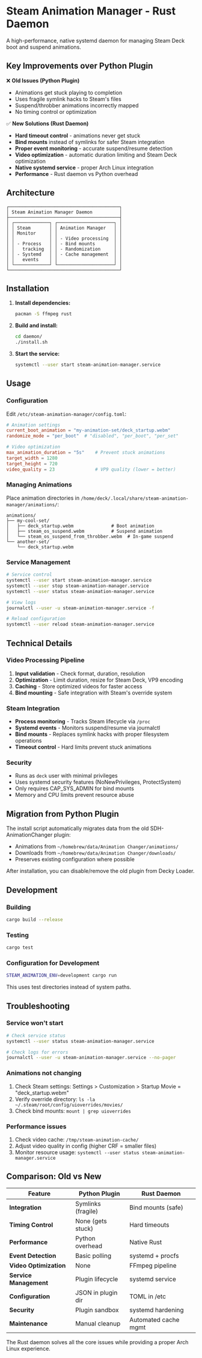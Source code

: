# Steam Animation Manager - Rust Daemon

A high-performance, native systemd daemon for managing Steam Deck boot and suspend animations.

## Key Improvements over Python Plugin

❌ **Old Issues (Python Plugin)**
- Animations get stuck playing to completion
- Uses fragile symlink hacks to Steam's files  
- Suspend/throbber animations incorrectly mapped
- No timing control or optimization

✅ **New Solutions (Rust Daemon)**
- **Hard timeout control** - animations never get stuck
- **Bind mounts** instead of symlinks for safer Steam integration
- **Proper event monitoring** - accurate suspend/resume detection
- **Video optimization** - automatic duration limiting and Steam Deck optimization
- **Native systemd service** - proper Arch Linux integration
- **Performance** - Rust daemon vs Python overhead

## Architecture

```
┌─────────────────────────────────────────┐
│ Steam Animation Manager Daemon          │
├─────────────────────────────────────────┤
│ ┌─────────────┐ ┌─────────────────────┐ │
│ │ Steam       │ │ Animation Manager   │ │
│ │ Monitor     │ │                     │ │
│ │             │ │ - Video processing  │ │
│ │ - Process   │ │ - Bind mounts       │ │
│ │   tracking  │ │ - Randomization     │ │
│ │ - Systemd   │ │ - Cache management  │ │
│ │   events    │ │                     │ │
│ └─────────────┘ └─────────────────────┘ │
└─────────────────────────────────────────┘
```

## Installation

1. **Install dependencies:**
   ```bash
   pacman -S ffmpeg rust
   ```

2. **Build and install:**
   ```bash
   cd daemon/
   ./install.sh
   ```

3. **Start the service:**
   ```bash
   systemctl --user start steam-animation-manager.service
   ```

## Usage

### Configuration

Edit `/etc/steam-animation-manager/config.toml`:

```toml
# Animation settings
current_boot_animation = "my-animation-set/deck_startup.webm"
randomize_mode = "per_boot"  # "disabled", "per_boot", "per_set"

# Video optimization  
max_animation_duration = "5s"    # Prevent stuck animations
target_width = 1280
target_height = 720
video_quality = 23               # VP9 quality (lower = better)
```

### Managing Animations

Place animation directories in `/home/deck/.local/share/steam-animation-manager/animations/`:

```
animations/
├── my-cool-set/
│   ├── deck_startup.webm              # Boot animation
│   ├── steam_os_suspend.webm          # Suspend animation  
│   └── steam_os_suspend_from_throbber.webm  # In-game suspend
└── another-set/
    └── deck_startup.webm
```

### Service Management

```bash
# Service control
systemctl --user start steam-animation-manager.service
systemctl --user stop steam-animation-manager.service
systemctl --user status steam-animation-manager.service

# View logs
journalctl --user -u steam-animation-manager.service -f

# Reload configuration
systemctl --user reload steam-animation-manager.service
```

## Technical Details

### Video Processing Pipeline

1. **Input validation** - Check format, duration, resolution
2. **Optimization** - Limit duration, resize for Steam Deck, VP9 encoding
3. **Caching** - Store optimized videos for faster access
4. **Bind mounting** - Safe integration with Steam's override system

### Steam Integration

- **Process monitoring** - Tracks Steam lifecycle via `/proc`
- **Systemd events** - Monitors suspend/resume via journalctl
- **Bind mounts** - Replaces symlink hacks with proper filesystem operations
- **Timeout control** - Hard limits prevent stuck animations

### Security

- Runs as `deck` user with minimal privileges
- Uses systemd security features (NoNewPrivileges, ProtectSystem)
- Only requires CAP_SYS_ADMIN for bind mounts
- Memory and CPU limits prevent resource abuse

## Migration from Python Plugin

The install script automatically migrates data from the old SDH-AnimationChanger plugin:

- Animations from `~/homebrew/data/Animation Changer/animations/`
- Downloads from `~/homebrew/data/Animation Changer/downloads/`
- Preserves existing configuration where possible

After installation, you can disable/remove the old plugin from Decky Loader.

## Development

### Building

```bash
cargo build --release
```

### Testing

```bash
cargo test
```

### Configuration for Development

```bash
STEAM_ANIMATION_ENV=development cargo run
```

This uses test directories instead of system paths.

## Troubleshooting

### Service won't start

```bash
# Check service status
systemctl --user status steam-animation-manager.service

# Check logs for errors
journalctl --user -u steam-animation-manager.service --no-pager
```

### Animations not changing

1. Check Steam settings: Settings > Customization > Startup Movie = "deck_startup.webm"
2. Verify override directory: `ls -la ~/.steam/root/config/uioverrides/movies/`
3. Check bind mounts: `mount | grep uioverrides`

### Performance issues

1. Check video cache: `/tmp/steam-animation-cache/`
2. Adjust video quality in config (higher CRF = smaller files)
3. Monitor resource usage: `systemctl --user status steam-animation-manager.service`

## Comparison: Old vs New

| Feature | Python Plugin | Rust Daemon |
|---------|---------------|-------------|
| **Integration** | Symlinks (fragile) | Bind mounts (safe) |
| **Timing Control** | None (gets stuck) | Hard timeouts |
| **Performance** | Python overhead | Native Rust |
| **Event Detection** | Basic polling | systemd + procfs |
| **Video Optimization** | None | FFmpeg pipeline |
| **Service Management** | Plugin lifecycle | systemd service |
| **Configuration** | JSON in plugin dir | TOML in /etc |
| **Security** | Plugin sandbox | systemd hardening |
| **Maintenance** | Manual cleanup | Automated cache mgmt |

The Rust daemon solves all the core issues while providing a proper Arch Linux experience.
